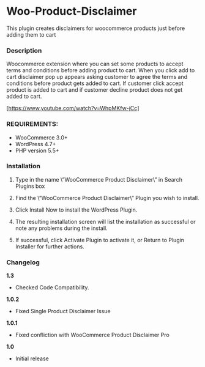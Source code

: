 # Woo-Product-Disclaimer
This plugin creates disclaimers for woocommerce products just before adding them to cart
### Description
Woocommerce extension where you can set some products to accept terms and conditions before adding product to cart. When you click add to cart disclaimer pop up appears asking customer to agree the terms and conditions before product gets added to cart. If customer click accept product is added to cart and if customer decline product does not get added to cart.

[https://www.youtube.com/watch?v=WhpMKfw-jCc]

### REQUIREMENTS:

- WooCommerce 3.0+
- WordPress 4.7+
- PHP version 5.5+

### Installation

1. Type in the name \”WooCommerce Product Disclaimer\” in Search Plugins box

2. Find the \”WooCommerce Product Disclaimer\” Plugin you wish to install.

3. Click Install Now to install the WordPress Plugin.

4. The resulting installation screen will list the installation as successful or note any problems during the install.

5. If successful, click Activate Plugin to activate it, or Return to Plugin Installer for further actions.

### Changelog

**1.3**

* Checked Code Compatibility.

**1.0.2**

* Fixed Single Product Disclaimer Issue

**1.0.1**

* Fixed confliction with WooCommerce Product Disclaimer Pro

**1.0**

* Initial release
